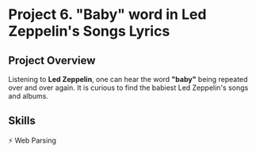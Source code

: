 # Project 6. "Baby" word in Led Zeppelin's Songs Lyrics

## Project Overview

Listening to **Led Zeppelin**, one can hear the word **"baby"** being repeated over and over again. It is curious to find the babiest Led Zeppelin's songs and albums.

## Skills

⚡️ Web Parsing